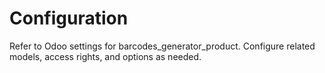 # Configuration

Refer to Odoo settings for barcodes_generator_product. Configure related models, access rights, and options as needed.
